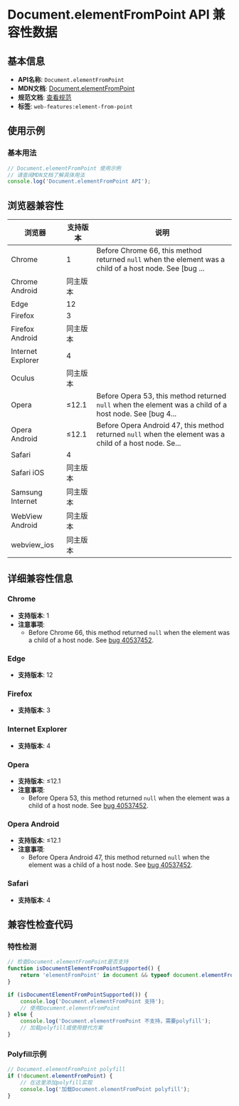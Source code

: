 # Document.elementFromPoint API 兼容性数据

## 基本信息

- **API名称**: `Document.elementFromPoint`
- **MDN文档**: [Document.elementFromPoint](https://developer.mozilla.org/docs/Web/API/Document/elementFromPoint)
- **规范文档**: [查看规范](https://drafts.csswg.org/cssom-view/#dom-document-elementfrompoint)
- **标签**: `web-features:element-from-point`

## 使用示例

### 基本用法

```javascript
// Document.elementFromPoint 使用示例
// 请查阅MDN文档了解具体用法
console.log('Document.elementFromPoint API');
```

## 浏览器兼容性

| 浏览器 | 支持版本 | 说明 |
|--------|----------|------|
| Chrome | 1 | Before Chrome 66, this method returned `null` when the element was a child of a host node. See [bug ... |
| Chrome Android | 同主版本 |  |
| Edge | 12 |  |
| Firefox | 3 |  |
| Firefox Android | 同主版本 |  |
| Internet Explorer | 4 |  |
| Oculus | 同主版本 |  |
| Opera | ≤12.1 | Before Opera 53, this method returned `null` when the element was a child of a host node. See [bug 4... |
| Opera Android | ≤12.1 | Before Opera Android 47, this method returned `null` when the element was a child of a host node. Se... |
| Safari | 4 |  |
| Safari iOS | 同主版本 |  |
| Samsung Internet | 同主版本 |  |
| WebView Android | 同主版本 |  |
| webview_ios | 同主版本 |  |

## 详细兼容性信息

### Chrome

- **支持版本**: 1
- **注意事项**:
  - Before Chrome 66, this method returned `null` when the element was a child of a host node. See [bug 40537452](https://crbug.com/40537452).

### Edge

- **支持版本**: 12

### Firefox

- **支持版本**: 3

### Internet Explorer

- **支持版本**: 4

### Opera

- **支持版本**: ≤12.1
- **注意事项**:
  - Before Opera 53, this method returned `null` when the element was a child of a host node. See [bug 40537452](https://crbug.com/40537452).

### Opera Android

- **支持版本**: ≤12.1
- **注意事项**:
  - Before Opera Android 47, this method returned `null` when the element was a child of a host node. See [bug 40537452](https://crbug.com/40537452).

### Safari

- **支持版本**: 4

## 兼容性检查代码

### 特性检测

```javascript
// 检查Document.elementFromPoint是否支持
function isDocumentElementFromPointSupported() {
    return 'elementFromPoint' in document && typeof document.elementFromPoint === 'function';
}

if (isDocumentElementFromPointSupported()) {
    console.log('Document.elementFromPoint 支持');
    // 使用Document.elementFromPoint
} else {
    console.log('Document.elementFromPoint 不支持，需要polyfill');
    // 加载polyfill或使用替代方案
}
```

### Polyfill示例

```javascript
// Document.elementFromPoint polyfill
if (!document.elementFromPoint) {
    // 在这里添加polyfill实现
    console.log('加载Document.elementFromPoint polyfill');
}
```

